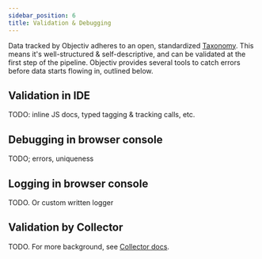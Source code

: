 ```yaml
---
sidebar_position: 6
title: Validation & Debugging
---
```


Data tracked by Objectiv adheres to an open, standardized [Taxonomy](/taxonomy/overview.md). This means it's 
well-structured & self-descriptive, and can be validated at the first step of the pipeline. Objectiv provides 
several tools to catch errors before data starts flowing in, outlined below.

## Validation in IDE
TODO: inline JS docs, typed tagging & tracking calls, etc.

## Debugging in browser console
TODO; errors, uniqueness

## Logging in browser console
TODO. Or custom written logger

## Validation by Collector
TODO. For more background, see [Collector docs](./collector.md).
